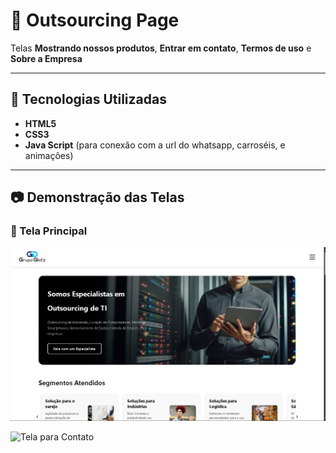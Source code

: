 # 📌 Outsourcing Page 

Telas **Mostrando nossos produtos**, **Entrar em contato**, **Termos de uso** e **Sobre a Empresa** 

---

## 🚀 Tecnologias Utilizadas
- **HTML5**
- **CSS3**
- **Java Script** (para conexão com a url do whatsapp, carroséis, e animações)

---

## 📷 Demonstração das Telas

### 🔑 Tela Principal
![Tela de Login](./assets/readme1.png)

![Tela para Contato](.asset/readme2.png)
